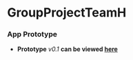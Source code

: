 # GroupProjectTeamH


### App Prototype
- __Prototype__ _v0.1_  __can be viewed [here](https://framer.com/projects/COMP2160TEAM-H-PROJECT--p0gvUekLjlgAGOo90Tbt-9cWc5?node=jT9B7KLmS)__
